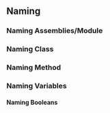 ## Naming



### Naming Assemblies/Module

### Naming Class

### Naming Method

### Naming Variables

#### Naming Booleans



